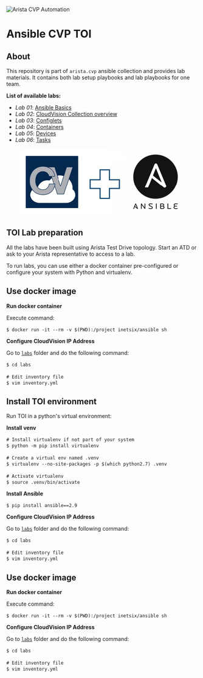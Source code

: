 ![Arista CVP Automation](https://img.shields.io/badge/Arista-CVP%20Automation-blue) 

# Ansible CVP TOI

## About

This repository is part of `arista.cvp` ansible collection and provides lab materials. It contains both lab setup playbooks and lab playbooks for one team.

__List of available labs:__

- _Lab 01_: [Ansible Basics](labs/lab01-ansible-basics)
- _Lab 02_: [CloudVision Collection overview](labs/lab02-arista.cvp-overview)
- _Lab 03_: [Configlets](labs/lab03-cv-configlets)
- _Lab 04_: [Containers](labs/lab04-cv-containers)
- _Lab 05_: [Devices](labs/lab05-cv-device)
- _Lab 06_: [Tasks](labs/lab05-cv-tasks)

<p align="center">
  <img src='imgs/cv_ansible_logo.png' alt='Arista CloudVision and Ansible'/>
</p>

## TOI Lab preparation

All the labs have been built using Arista Test Drive topology. Start an ATD or ask to your Arista representative to access to a lab.

To run labs, you can use either a docker container pre-configured or configure your system with Python and virtualenv.

## Use docker image

__Run docker container__

Execute command:

```shell
$ docker run -it --rm -v $(PWD):/project inetsix/ansible sh
```

__Configure CloudVision IP Address__

Go to [`labs`](labs/) folder and do the following command:

```shell
$ cd labs

# Edit inventory file
$ vim inventory.yml
```

## Install TOI environment

Run TOI in a python's virtual environment:

__Install venv__

```shell
# Install virtualenv if not part of your system
$ python -m pip install virtualenv

# Create a virtual env named .venv
$ virtualenv --no-site-packages -p $(which python2.7) .venv

# Activate virtualenv
$ source .venv/bin/activate
```

__Install Ansible__

```shell
$ pip install ansible==2.9
```

__Configure CloudVision IP Address__

Go to [`labs`](labs/) folder and do the following command:

```shell
$ cd labs

# Edit inventory file
$ vim inventory.yml
```

## Use docker image

__Run docker container__

Execute command:

```shell
$ docker run -it --rm -v $(PWD):/project inetsix/ansible sh
```

__Configure CloudVision IP Address__

Go to [`labs`](labs/) folder and do the following command:

```shell
$ cd labs

# Edit inventory file
$ vim inventory.yml
```